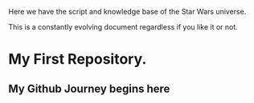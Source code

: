 Here we have the script and knowledge base of the Star Wars universe.

This is a constantly evolving document regardless if you like it or not.

# My First Repository. 

## My Github Journey begins here
